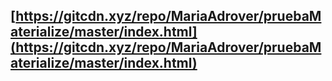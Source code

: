 ## [https://gitcdn.xyz/repo/MariaAdrover/pruebaMaterialize/master/index.html](https://gitcdn.xyz/repo/MariaAdrover/pruebaMaterialize/master/index.html)